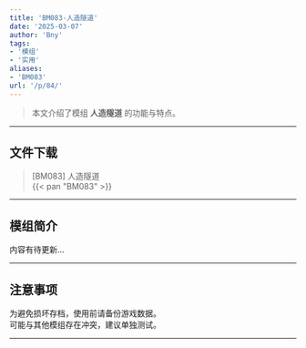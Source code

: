 ```yaml
---
title: 'BM083-人造隧道'
date: '2025-03-07'
author: 'Bny'
tags:
- '模组'
- '实用'
aliases:
- 'BM083'
url: '/p/84/'
---
```


> 本文介绍了模组 **人造隧道** 的功能与特点。

---

## 文件下载

> [BM083] 人造隧道  
{{< pan "BM083" >}}  

---

## 模组简介

>  
内容有待更新...  

---

## 注意事项

>  
为避免损坏存档，使用前请备份游戏数据。  
可能与其他模组存在冲突，建议单独测试。  

---

